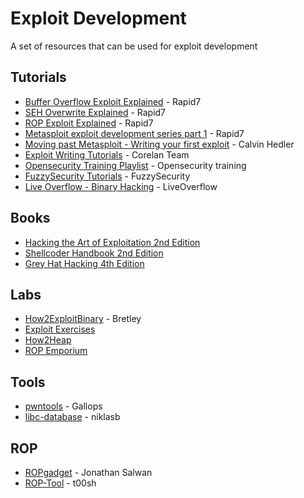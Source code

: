 # Exploit Development

A set of resources that can be used for exploit development

## Tutorials

* [Buffer Overflow Exploit Explained](https://www.rapid7.com/resources/buffer-overflow-exploit-explained/) - Rapid7
* [SEH Overwrite Explained](https://www.rapid7.com/resources/structured-exception-handler-overwrite-explained/) - Rapid7
* [ROP Exploit Explained](https://www.rapid7.com/resources/rop-exploit-explained/) - Rapid7
* [Metasploit exploit development series part 1](https://community.rapid7.com/community/metasploit/blog/2012/07/05/part-1-metasploit-module-development--the-series) - Rapid7
* [Moving past Metasploit - Writing your first exploit](https://www.youtube.com/watch?v=-ZRZMIsD9YE) - Calvin Hedler
* [Exploit Writing Tutorials](https://www.corelan.be/index.php/articles/) - Corelan Team
* [Opensecurity Training Playlist](https://www.youtube.com/user/OpenSecurityTraining/playlists) - Opensecurity training
* [FuzzySecurity Tutorials](http://www.fuzzysecurity.com/tutorials.html) - FuzzySecurity
* [Live Overflow - Binary Hacking](https://liveoverflow.com/binary_hacking/index.html) - LiveOverflow

## Books
* [Hacking the Art of Exploitation 2nd Edition](https://www.amazon.com/Hacking-Art-Exploitation-Jon-Erickson/dp/1593271441)
* [Shellcoder Handbook 2nd Edition](https://www.amazon.com/Shellcoders-Handbook-Discovering-Exploiting-Security/dp/047008023X)
* [Grey Hat Hacking 4th Edition](https://www.amazon.com/Hacking-Ethical-Handbook-Networking-Communication/dp/0071832386)

## Labs

* [How2ExploitBinary](https://github.com/Bretley/how2exploit_binary) - Bretley
* [Exploit Exercises](https://exploit-exercises.com/)
* [How2Heap](https://github.com/shellphish/how2heap)
* [ROP Emporium](https://ropemporium.com/)

## Tools
* [pwntools](https://github.com/Gallopsled/pwntools) - Gallops
* [libc-database](https://github.com/niklasb/libc-database) - niklasb

## ROP
* [ROPgadget](https://github.com/JonathanSalwan/ROPgadget) - Jonathan Salwan
* [ROP-Tool](https://github.com/t00sh/rop-tool) - t00sh
